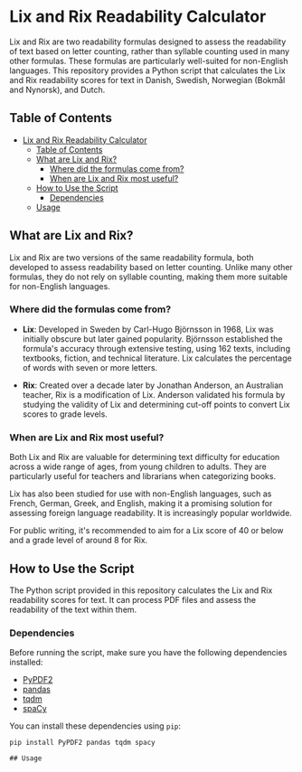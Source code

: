 # Lix and Rix Readability Calculator

Lix and Rix are two readability formulas designed to assess the readability of text based on letter counting, rather than syllable counting used in many other formulas. These formulas are particularly well-suited for non-English languages. This repository provides a Python script that calculates the Lix and Rix readability scores for text in Danish, Swedish, Norwegian (Bokmål and Nynorsk), and Dutch.

## Table of Contents

- [Lix and Rix Readability Calculator](#lix-and-rix-readability-calculator)
  - [Table of Contents](#table-of-contents)
  - [What are Lix and Rix?](#what-are-lix-and-rix)
    - [Where did the formulas come from?](#where-did-the-formulas-come-from)
    - [When are Lix and Rix most useful?](#when-are-lix-and-rix-most-useful)
  - [How to Use the Script](#how-to-use-the-script)
    - [Dependencies](#dependencies)
  - [Usage](#usage)

## What are Lix and Rix?

Lix and Rix are two versions of the same readability formula, both developed to assess readability based on letter counting. Unlike many other formulas, they do not rely on syllable counting, making them more suitable for non-English languages.

### Where did the formulas come from?

- **Lix**: Developed in Sweden by Carl-Hugo Björnsson in 1968, Lix was initially obscure but later gained popularity. Björnsson established the formula's accuracy through extensive testing, using 162 texts, including textbooks, fiction, and technical literature. Lix calculates the percentage of words with seven or more letters.

- **Rix**: Created over a decade later by Jonathan Anderson, an Australian teacher, Rix is a modification of Lix. Anderson validated his formula by studying the validity of Lix and determining cut-off points to convert Lix scores to grade levels.

### When are Lix and Rix most useful?

Both Lix and Rix are valuable for determining text difficulty for education across a wide range of ages, from young children to adults. They are particularly useful for teachers and librarians when categorizing books.

Lix has also been studied for use with non-English languages, such as French, German, Greek, and English, making it a promising solution for assessing foreign language readability. It is increasingly popular worldwide.

For public writing, it's recommended to aim for a Lix score of 40 or below and a grade level of around 8 for Rix.

## How to Use the Script

The Python script provided in this repository calculates the Lix and Rix readability scores for text. It can process PDF files and assess the readability of the text within them.

### Dependencies

Before running the script, make sure you have the following dependencies installed:

- [PyPDF2](https://pythonhosted.org/PyPDF2/)
- [pandas](https://pandas.pydata.org/)
- [tqdm](https://tqdm.github.io/)
- [spaCy](https://spacy.io/)

You can install these dependencies using `pip`:

```shell
pip install PyPDF2 pandas tqdm spacy

## Usage